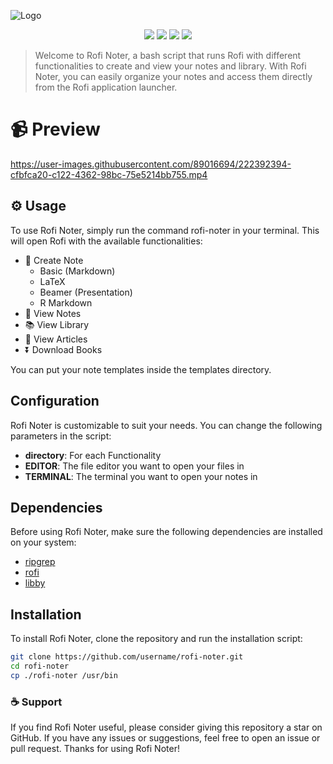 ![Logo](https://user-images.githubusercontent.com/89016694/207632622-76adb3c7-ea28-4afa-9fd1-b6e613123a01.png)
<p align="center">
<a href="https://github.com/rahriver/rofi-noter/master/LICENSE"><img src="https://img.shields.io/static/v1.svg?style=flat&label=License&message=MIT&logoColor=eceff4&logo=github&colorA=black&colorB=green"/></a>
<img src="https://img.shields.io/github/commit-activity/m/rahriver/rofi-noter">
<a href="https://github.com/rahriver/rofi-noter/graphs/contributors"><img src="https://img.shields.io/github/contributors/rahriver/rofi-noter"></a>
<img src="https://img.shields.io/github/v/release/rahriver/rofi-noter">
</p>

> Welcome to Rofi Noter, a bash script that runs Rofi with different functionalities to create and view your notes and library. With Rofi Noter, you can easily organize your notes and access them directly from the Rofi application launcher.

# 📹 Preview
https://user-images.githubusercontent.com/89016694/222392394-cfbfca20-c122-4362-98bc-75e5214bb755.mp4

## ⚙️  Usage
To use Rofi Noter, simply run the command rofi-noter in your terminal. This will open Rofi with the available functionalities:

- 📑 Create Note
  - Basic (Markdown)
  - LaTeX
  - Beamer (Presentation)
  - R Markdown
- 🔖 View Notes
- 📚 View Library
- 📜 View Articles
- ⏬ Download Books

You can put your note templates inside the templates directory.

## Configuration
Rofi Noter is customizable to suit your needs. You can change the following parameters in the script:

- **directory**: For each Functionality
- **EDITOR**: The file editor you want to open your files in
- **TERMINAL**: The terminal you want to open your notes in

## Dependencies
Before using Rofi Noter, make sure the following dependencies are installed on your system:
- [ripgrep](https://github.com/BurntSushi/ripgrep)
- [rofi](https://github.com/davatorium/rofi)
- [libby](https://github.com/carterprince/libby)

## Installation
To install Rofi Noter, clone the repository and run the installation script:
```bash
git clone https://github.com/username/rofi-noter.git
cd rofi-noter
cp ./rofi-noter /usr/bin
```

### ☕ Support
If you find Rofi Noter useful, please consider giving this repository a star on GitHub. If you have any issues or suggestions, feel free to open an issue or pull request. Thanks for using Rofi Noter!
